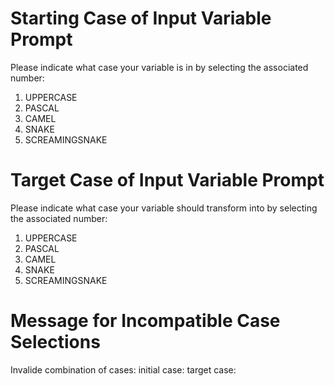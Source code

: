 # Starting Case of Input Variable Prompt
Please indicate what case your variable is in by selecting the 
associated number:
1. UPPERCASE
2. PASCAL
3. CAMEL
4. SNAKE
5. SCREAMINGSNAKE

# Target Case of Input Variable Prompt
Please indicate what case your variable should transform into by selecting the
associated number:
1. UPPERCASE
2. PASCAL
3. CAMEL
4. SNAKE
5. SCREAMINGSNAKE

# Message for Incompatible Case Selections
Invalide combination of cases:
initial case:
target case:
